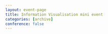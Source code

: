 ```yaml
---
layout: event-page
title: Information Visualisation mini event
categories: [archive]
conference: false
---
```




